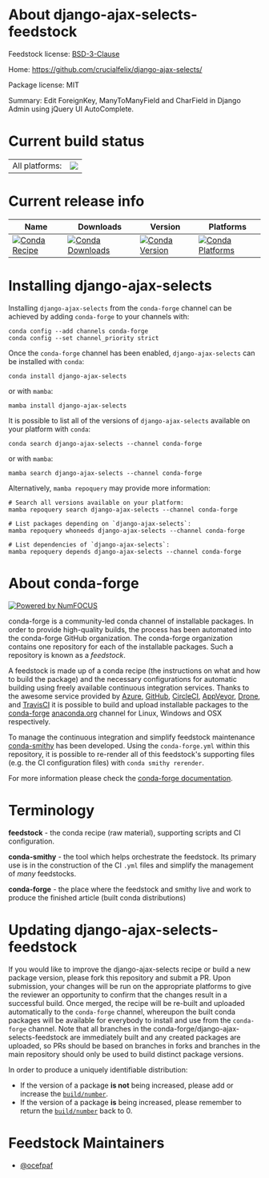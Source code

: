 About django-ajax-selects-feedstock
===================================

Feedstock license: [BSD-3-Clause](https://github.com/conda-forge/django-ajax-selects-feedstock/blob/main/LICENSE.txt)

Home: https://github.com/crucialfelix/django-ajax-selects/

Package license: MIT

Summary: Edit ForeignKey, ManyToManyField and CharField in Django Admin using jQuery UI AutoComplete.

Current build status
====================


<table><tr><td>All platforms:</td>
    <td>
      <a href="https://dev.azure.com/conda-forge/feedstock-builds/_build/latest?definitionId=2870&branchName=main">
        <img src="https://dev.azure.com/conda-forge/feedstock-builds/_apis/build/status/django-ajax-selects-feedstock?branchName=main">
      </a>
    </td>
  </tr>
</table>

Current release info
====================

| Name | Downloads | Version | Platforms |
| --- | --- | --- | --- |
| [![Conda Recipe](https://img.shields.io/badge/recipe-django--ajax--selects-green.svg)](https://anaconda.org/conda-forge/django-ajax-selects) | [![Conda Downloads](https://img.shields.io/conda/dn/conda-forge/django-ajax-selects.svg)](https://anaconda.org/conda-forge/django-ajax-selects) | [![Conda Version](https://img.shields.io/conda/vn/conda-forge/django-ajax-selects.svg)](https://anaconda.org/conda-forge/django-ajax-selects) | [![Conda Platforms](https://img.shields.io/conda/pn/conda-forge/django-ajax-selects.svg)](https://anaconda.org/conda-forge/django-ajax-selects) |

Installing django-ajax-selects
==============================

Installing `django-ajax-selects` from the `conda-forge` channel can be achieved by adding `conda-forge` to your channels with:

```
conda config --add channels conda-forge
conda config --set channel_priority strict
```

Once the `conda-forge` channel has been enabled, `django-ajax-selects` can be installed with `conda`:

```
conda install django-ajax-selects
```

or with `mamba`:

```
mamba install django-ajax-selects
```

It is possible to list all of the versions of `django-ajax-selects` available on your platform with `conda`:

```
conda search django-ajax-selects --channel conda-forge
```

or with `mamba`:

```
mamba search django-ajax-selects --channel conda-forge
```

Alternatively, `mamba repoquery` may provide more information:

```
# Search all versions available on your platform:
mamba repoquery search django-ajax-selects --channel conda-forge

# List packages depending on `django-ajax-selects`:
mamba repoquery whoneeds django-ajax-selects --channel conda-forge

# List dependencies of `django-ajax-selects`:
mamba repoquery depends django-ajax-selects --channel conda-forge
```


About conda-forge
=================

[![Powered by
NumFOCUS](https://img.shields.io/badge/powered%20by-NumFOCUS-orange.svg?style=flat&colorA=E1523D&colorB=007D8A)](https://numfocus.org)

conda-forge is a community-led conda channel of installable packages.
In order to provide high-quality builds, the process has been automated into the
conda-forge GitHub organization. The conda-forge organization contains one repository
for each of the installable packages. Such a repository is known as a *feedstock*.

A feedstock is made up of a conda recipe (the instructions on what and how to build
the package) and the necessary configurations for automatic building using freely
available continuous integration services. Thanks to the awesome service provided by
[Azure](https://azure.microsoft.com/en-us/services/devops/), [GitHub](https://github.com/),
[CircleCI](https://circleci.com/), [AppVeyor](https://www.appveyor.com/),
[Drone](https://cloud.drone.io/welcome), and [TravisCI](https://travis-ci.com/)
it is possible to build and upload installable packages to the
[conda-forge](https://anaconda.org/conda-forge) [anaconda.org](https://anaconda.org/)
channel for Linux, Windows and OSX respectively.

To manage the continuous integration and simplify feedstock maintenance
[conda-smithy](https://github.com/conda-forge/conda-smithy) has been developed.
Using the ``conda-forge.yml`` within this repository, it is possible to re-render all of
this feedstock's supporting files (e.g. the CI configuration files) with ``conda smithy rerender``.

For more information please check the [conda-forge documentation](https://conda-forge.org/docs/).

Terminology
===========

**feedstock** - the conda recipe (raw material), supporting scripts and CI configuration.

**conda-smithy** - the tool which helps orchestrate the feedstock.
                   Its primary use is in the construction of the CI ``.yml`` files
                   and simplify the management of *many* feedstocks.

**conda-forge** - the place where the feedstock and smithy live and work to
                  produce the finished article (built conda distributions)


Updating django-ajax-selects-feedstock
======================================

If you would like to improve the django-ajax-selects recipe or build a new
package version, please fork this repository and submit a PR. Upon submission,
your changes will be run on the appropriate platforms to give the reviewer an
opportunity to confirm that the changes result in a successful build. Once
merged, the recipe will be re-built and uploaded automatically to the
`conda-forge` channel, whereupon the built conda packages will be available for
everybody to install and use from the `conda-forge` channel.
Note that all branches in the conda-forge/django-ajax-selects-feedstock are
immediately built and any created packages are uploaded, so PRs should be based
on branches in forks and branches in the main repository should only be used to
build distinct package versions.

In order to produce a uniquely identifiable distribution:
 * If the version of a package **is not** being increased, please add or increase
   the [``build/number``](https://docs.conda.io/projects/conda-build/en/latest/resources/define-metadata.html#build-number-and-string).
 * If the version of a package **is** being increased, please remember to return
   the [``build/number``](https://docs.conda.io/projects/conda-build/en/latest/resources/define-metadata.html#build-number-and-string)
   back to 0.

Feedstock Maintainers
=====================

* [@ocefpaf](https://github.com/ocefpaf/)

